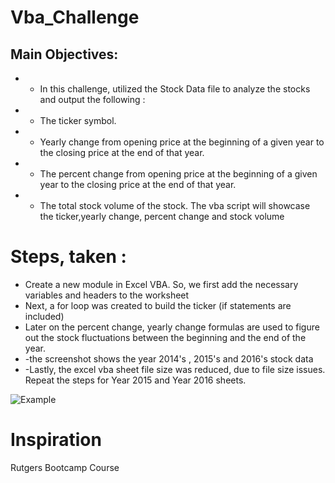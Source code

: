 # Vba_Challenge
 ## Main Objectives:
  * * In this challenge, utilized the Stock Data file to analyze the stocks and output the following : 
  * * The ticker symbol.
  * * Yearly change from opening price at the beginning of a given year to the closing price at the end of that year.
  * * The percent change from opening price at the beginning of a given year to the closing price at the end of that year.
  * * The total stock volume of the stock. The vba script will showcase the ticker,yearly change, percent change and stock volume 

# Steps, taken :
* Create a new module in Excel VBA. So, we first add the necessary variables and headers to the worksheet
* Next, a for loop was created to build the ticker (if statements are included)
* Later on the percent change, yearly change formulas are used to figure out the stock fluctuations between the beginning and the end of the year.
* -the screenshot shows the year 2014's , 2015's and 2016's stock data
* -Lastly, the excel vba sheet file size was reduced, due to file size issues. Repeat the steps for Year 2015 and Year 2016 sheets.



![Example](https://github.com/sherinmatt/blob/Vba_Challenge/master/images/year_2014.png)

# Inspiration
Rutgers Bootcamp Course






